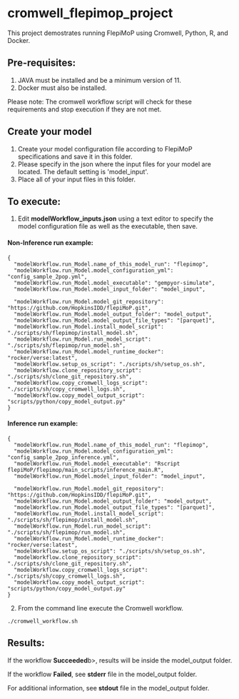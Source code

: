 # cromwell_flepimop_project

This project demostrates running FlepiMoP using Cromwell, Python, R, and Docker.

## Pre-requisites:
 
 1. JAVA must be installed and be a minimum version of 11.
 2. Docker must also be installed.

Please note: The cromwell workflow script will check for these requirements and stop execution if they are not met.

## Create your model

 1. Create your model configuration file according to FlepiMoP specifications and save it in this folder.
 2. Please specify in the json where the input files for your model are located.  The default setting is 'model_input'.
 3. Place all of your input files in this folder.

## To execute:
 
 1. Edit <b>modelWorkflow_inputs.json</b> using a text editor to specify the model configuration file
 	as well as the executable, then save.

 #### Non-Inference run example:
~~~
{
  "modelWorkflow.run_Model.name_of_this_model_run": "flepimop",
  "modelWorkflow.run_Model.model_configuration_yml": "config_sample_2pop.yml",
  "modelWorkflow.run_Model.model_executable": "gempyor-simulate",
  "modelWorkflow.run_Model.model_input_folder": "model_input",

  "modelWorkflow.run_Model.model_git_repository": "https://github.com/HopkinsIDD/flepiMoP.git",
  "modelWorkflow.run_Model.model_output_folder": "model_output",
  "modelWorkflow.run_Model.model_output_file_types": "[parquet]",
  "modelWorkflow.run_Model.install_model_script": "./scripts/sh/flepimop/install_model.sh",
  "modelWorkflow.run_Model.run_model_script": "./scripts/sh/flepimop/run_model.sh",
  "modelWorkflow.run_Model.model_runtime_docker": "rocker/verse:latest",
  "modelWorkflow.setup_os_script": "./scripts/sh/setup_os.sh",
  "modelWorkflow.clone_repository_script": "./scripts/sh/clone_git_repository.sh",
  "modelWorkflow.copy_cromwell_logs_script": "./scripts/sh/copy_cromwell_logs.sh",
  "modelWorkflow.copy_model_output_script": "scripts/python/copy_model_output.py"
}
~~~

 #### Inference run example:
~~~
{
  "modelWorkflow.run_Model.name_of_this_model_run": "flepimop",
  "modelWorkflow.run_Model.model_configuration_yml": "config_sample_2pop_inference.yml",
  "modelWorkflow.run_Model.model_executable": "Rscript  flepiMoP/flepimop/main_scripts/inference_main.R",
  "modelWorkflow.run_Model.model_input_folder": "model_input",

  "modelWorkflow.run_Model.model_git_repository": "https://github.com/HopkinsIDD/flepiMoP.git",
  "modelWorkflow.run_Model.model_output_folder": "model_output",
  "modelWorkflow.run_Model.model_output_file_types": "[parquet]",
  "modelWorkflow.run_Model.install_model_script": "./scripts/sh/flepimop/install_model.sh",
  "modelWorkflow.run_Model.run_model_script": "./scripts/sh/flepimop/run_model.sh",
  "modelWorkflow.run_Model.model_runtime_docker": "rocker/verse:latest",
  "modelWorkflow.setup_os_script": "./scripts/sh/setup_os.sh",
  "modelWorkflow.clone_repository_script": "./scripts/sh/clone_git_repository.sh",
  "modelWorkflow.copy_cromwell_logs_script": "./scripts/sh/copy_cromwell_logs.sh",
  "modelWorkflow.copy_model_output_script": "scripts/python/copy_model_output.py"
}
~~~
 2. From the command line execute the Cromwell workflow.
~~~
./cromwell_workflow.sh
~~~


## Results:

If the workflow <b>Succeeded</b>b>, results will be inside the model_output folder.

If the workflow <b>Failed</b>, see <b>stderr</b> file in the model_output folder.

For additional information, see <b>stdout</b> file in the model_output folder.

